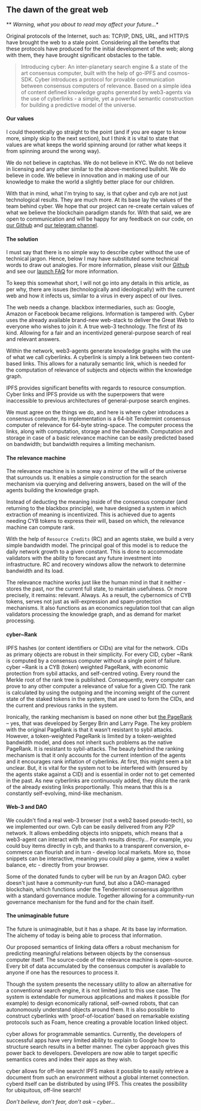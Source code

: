 ## The dawn of the great web

** *Warning, what you about to read may affect your future…**

Original protocols of the Internet, such as: TCP/IP, DNS, URL, and HTTP/S have brought the web to a stale point. Considering all the benefits that these protocols have produced for the initial development of the web; along with them, they have brought significant obstacles to the table.

> Introducing cyber: An inter-planetary search engine & a state of the art consensus computer, built with the help of go-IPFS and cosmos-SDK. Cyber introduces a protocol for provable communication between consensus computers of relevance. Based on a simple idea of content defined knowledge graphs generated by web3-agents via the use of cyberlinks - a simple, yet a powerful semantic construction for building a predictive model of the universe.

#### Our values
I could theoretically go straight to the point (and if you are eager to know more, simply skip to the next section), but I think it is vital to state that values are what keeps the world spinning around (or rather what keeps it from spinning around the wrong way).

We do not believe in captchas. We do not believe in KYC. We do not believe in licensing and any other similar to the above-mentioned bullshit. We do believe in code. We believe in innovation and in making use of our knowledge to make the world a slightly better place for our children.

With that in mind, what I'm trying to say, is that cyber and cyb are not just technological results. They are much more. At its base lay the values of the team behind cyber. We hope that our project can re-create certain values of what we believe the blockchain paradigm stands for. With that said, we are open to communication and will be happy for any feedback on our code, on [our Github](https://github.com/cybercongress) and [our telegram channel](https://t.me/fuckgoogle).

#### The solution
I must say that there is no simple way to describe cyber without the use of technical jargon. Hence, below I may have substituted some technical words to draw out analogies. For more information, please visit our [Github](https://github.com/cybercongress) and see our [launch FAQ](https://github.com/cybercongress/launch-kit/blob/0.1.0/Launch%20FAQ.md) for more information.

To keep this somewhat short, I will not go into any details in this article, as per why, there are issues (technologically and ideologically) with the current web and how it infects us, similar to a virus in every aspect of our lives.

The web needs a change. blackbox intermediaries, such as: Google, Amazon or Facebook became religions. Information is tampered with. Cyber uses the already available brand-new web-stack to deliver the Great Web to everyone who wishes to join it. A true web-3 technology. The first of its kind. Allowing for a fair and an incentivized general-purpose search of real and relevant answers.

Within the network, web3-agents generate knowledge graphs with the use of what we call cyberlinks. A cyberlink is simply a link between two content-based links. This allows for a naturally semantic link, which is needed for the computation of relevance of subjects and objects within the knowledge graph.

IPFS provides significant benefits with regards to resource consumption. Cyber links and IPFS provide us with the superpowers that were inaccessible to previous architectures of general-purpose search engines.

We must agree on the things we do, and here is where cyber introduces a consensus computer, its implementation is a 64-bit Tendermint consensus computer of relevance for 64-byte string-space. The computer process the links, along with computation, storage and the bandwidth. Computation and storage in case of a basic relevance machine can be easily predicted based on bandwidth; but bandwidth requires a limiting mechanism.

#### The relevance machine
The relevance machine is in some way a mirror of the will of the universe that surrounds us. It enables a simple construction for the search mechanism via querying and delivering answers, based on the will of the agents building the knowledge graph.

Instead of deducting the meaning inside of the consensus computer (and returning to the blackbox principle), we have designed a system in which extraction of meaning is incentivized. This is achieved due to agents needing CYB tokens to express their will, based on which, the relevance machine can compute rank.

With the help of `Resource Credits` (RC) and an agents stake, we build a very simple bandwidth model. The principal goal of this model is to reduce the daily network growth to a given constant. This is done to accommodate validators with the ability to forecast any future investment into infrastructure. RC and recovery windows allow the network to determine bandwidth and its load.

The relevance machine works just like the human mind in that it neither - stores the past, nor the current full state, to maintain usefulness. Or more precisely, it remains: relevant. Always. As a result, the cybernomics of CYB tokens, serves not just as will-expression and spam-protection mechanisms. It also functions as an economics regulation tool that can align validators processing the knowledge graph, and as demand for market processing.

#### cyber~Rank
IPFS hashes (or content identifiers or CIDs) are vital for the network. CIDs as primary objects are robust in their simplicity. For every CID, cyber ~Rank is computed by a consensus computer without a single point of failure. cyber ~Rank is a CYB (token) weighted PageRank, with economic protection from sybil attacks, and self-centred voting. Every round the Merkle root of the rank tree is published. Consequently, every computer can prove to any other computer a relevance of value for a given CID. The rank is calculated by using the outgoing and the incoming weight of the current state of the staked tokens in the system, that are used to form the CIDs, and the current and previous ranks in the system.

Ironically, the ranking mechanism is based on none other but [the PageRank](http://ilpubs.stanford.edu:8090/422/1/1999-66.pdf) – yes, that was developed by Sergey Brin and Larry Page. The key problem with the original PageRank is that it wasn’t resistant to sybil attacks. However, a token-weighted PageRank is limited by a token-weighted bandwidth model, and does not inherit such problems as the native PageRank. It is resistant to sybil-attacks. The beauty behind the ranking mechanism is that it only accounts for the current intention of the agents and it encourages rank inflation of cyberlinks. At first, this might seem a bit unclear. But, it is vital for the system not to be interfered with (ensured by the agents stake against a CID) and is essential in order not to get cemented in the past. As new cyberlinks are continuously added, they dilute the rank of the already existing links proportionally. This means that this is a constantly self-evolving, mind-like mechanism.

#### Web-3 and DAO
We couldn't find a real web-3 browser (not a web2 based pseudo-tech), so we implemented our own. Cyb can be easily delivered from any P2P network. It allows embedding objects into snippets, which means that a web3-agent can interact with the search results directly… For example, you could buy items directly in cyb, and thanks to a transparent conversion, e-commerce can flourish and in turn - develop local markets. More so, those snippets can be interactive, meaning you could play a game, view a wallet balance, etc - directly from your browser.

Some of the donated funds to cyber will be run by an Aragon DAO. cyber doesn't just have a community-run fund, but also a DAO-managed blockchain, which functions under the Tendermint consensus algorithm with a standard governance module. Together allowing for a community-run governance mechanism for the fund and for the chain itself.

#### The unimaginable future
The future is unimaginable, but it has a shape. At its base lay information. The alchemy of today is being able to process that information.

Our proposed semantics of linking data offers a robust mechanism for predicting meaningful relations between objects by the consensus computer itself. The source-code of the relevance machine is open-source. Every bit of data accumulated by the consensus computer is available to anyone if one has the resources to process it.

Though the system presents the necessary utility to allow an alternative for a conventional search engine, it is not limited just to this use case. The system is extendable for numerous applications and makes it possible (for example) to design economically rational, self-owned robots, that can autonomously understand objects around them. It is also possible to construct cyberlinks with ’proof-of-location’ based on remarkable existing protocols such as Foam, hence creating a provable location linked object.

cyber allows for programmable semantics. Currently, the developers of successful apps have very limited ability to explain to Google how to structure search results in a better manner. The cyber approach gives this power back to developers. Developers are now able to target specific semantics cores and index their apps as they wish.

cyber allows for off-line search! IPFS makes it possible to easily retrieve a document from such an environment without a global internet connection. cyberd itself can be distributed by using IPFS. This creates the possibility for ubiquitous, off-line search!

*Don’t believe, don’t fear, don’t ask – cyber...*




